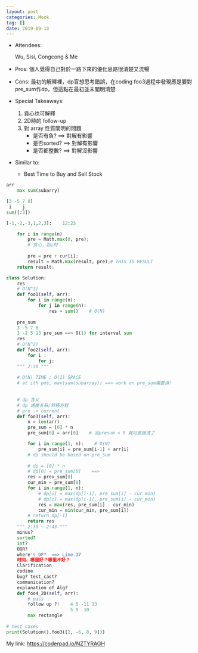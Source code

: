 ```yaml
---
layout: post
categories: Mock
tag: [] 
date: 2019-09-13
---
```




- Attendees:

  Wu, Sisi, Congcong & Me

  

- Pros: 個人覺得自己對於一路下來的優化思路很清楚又流暢

- Cons: 最初的解釋裡，dp盲想思考錯誤，在coding foo3過程中發現應是要對 pre_sum作dp，但這點在最初並未闡明清楚

- Special Takeaways:

  1. 貪心也可解釋
  2. 2D時的 follow-up
  3. 對 array 性質闡明的問題
     - 是否有負?	  ==> 對解有影響
     - 是否sorted?  ==> 對解有影響
     - 是否都整數?  ==> 對解沒影響

- Similar to:

  - Best Time to Buy and Sell Stock



```python
arr 
    max sum(subarry)

[3 -5 7 8]
 i    j 
sum([:3])

[-1,-2,-3,1,2,3]:    12:23

    for i in range(n) 
        pre = Math.max(0, pre);
        # 贪心，到i时
        
        pre = pre + cur[i];
        result = Math.max(result, pre);# THIS IS RESULT
    return result;

class Solution:
    res 
    # O(N^3)
    def foo1(self, arr):
        for i in range(n):
            for j in range(n):
                res = sum()    # O(N)
    
    pre_sum
    3 -5 7 8
    3 -2 5 13 pre_sum ==> O(1) for interval sum
    res 
    # O(N^2)
    def foo2(self, arr):
        for i :
            for j:
    """ 2:30 """
        
    # O(N) TIME ; O(1) SPACE
    # at ith pos, max(sum(subarray)) ==> work on pre_sum需要讲!
    
    
    # dp 含义
    # dp 递推关系/转移方程
    # pre -> current
    def foo3(self, arr):
        n = len(arr)
        pre_sum = [0] * n
        pre_sum[0] = arr[0]    # 当presum < 0 就可直接清了

        for i in range(1, n):    # O(N)
            pre_sum[i] = pre_sum[i-1] + arr[i]
        # dp should be based on pre_sum 
        
        # dp = [0] * n
        # dp[0] = pre_sum[0]    ==> 
        res = prev_sum[0]
        cur_min = pre_sum[0]
        for i in range(1, n):
            # dp[i] = max(dp[i-1], pre_sum[i] - cur_min)
            # dp[i] = max(dp[i-1], pre_sum[i] - cur_min)
            res = max(res, pre_sum[i] - cur_min) 
            cur_min = min(cur_min, pre_sum[i])
        # return dp[-1]
        return res
    """ 2:30 ~ 2:43 """
    minus?
    sorted?
    int?
    OOR?
    where's DP?  ==> Line.37
    时间、哪里好？哪里不好？
    Clarification
    codine
    bug? test_cast?
    communication?
    explanation of Alg?
    def foo4_2D(self, arr):
        # pass
        follow up ?!    4 5 -11 13 
                        5 9  10
        max rectangle
    
# test cases
print(Solution().foo3([2, -6, 8, 9]))
```

My link: https://coderpad.io/NZTYRAGH